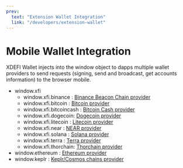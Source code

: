 ```yaml
---
prev:
  text: "Extension Wallet Integration"
  link: "/developers/extension-wallet"
---
```


# Mobile Wallet Integration

XDEFI Wallet injects into the window object to dapps multiple wallet providers to send requests (signing, send and broadcast, get accounts information) to the browser mobile.

- window.xfi
  - window.xfi.binance : [Binance Beacon Chain provider](./mobile-binance)
  - window.xfi.bitcoin : [Bitcoin provider](./mobile-bitcoin)
  - window.xfi.bitcoincash : [Bitcoin Cash provider](./mobile-bitcoin-cash)
  - window.xfi.dogecoin: [Dogecoin provider](./mobile-dogecoin)
  - window.xfi.litecoin : [Litecoin provider](./mobile-litecoin)
  - window.xfi.near : [NEAR provider](./mobile-near)
  - window.xfi.solana : [Solana provider](./mobile-solana)
  - window.xfi.terra : [Terra provider](./mobile-terra)
  - window.xfi.thorchain: [Thorchain provider](./mobile-thorchain)
- window.ethereum : [Ethereum provider](./mobile-ethereum)
- window.keplr : [Keplr/Cosmos chains provider](./mobile-cosmos)